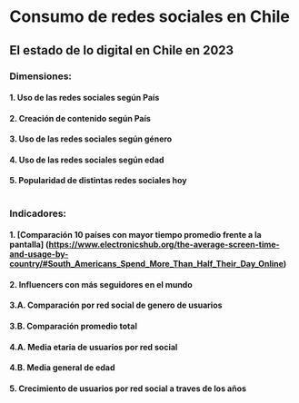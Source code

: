 # Consumo de redes sociales en Chile
## El estado de lo digital en Chile en 2023
### Dimensiones:
#### 1. Uso de las redes sociales según País
#### 2. Creación de contenido según País
#### 3. Uso de las redes sociales según género
#### 4. Uso de las redes sociales según edad
#### 5. Popularidad de distintas redes sociales hoy 
#
### Indicadores:
#### 1. [Comparación 10 países con mayor tiempo promedio frente a la pantalla] (https://www.electronicshub.org/the-average-screen-time-and-usage-by-country/#South_Americans_Spend_More_Than_Half_Their_Day_Online)
#### 2. Influencers con más seguidores en el mundo
#### 3.A. Comparación por red social de genero de usuarios 
#### 3.B. Comparación promedio total
#### 4.A. Media etaria de usuarios por red social
#### 4.B. Media general de edad
#### 5. Crecimiento de usuarios por red social a traves de los años 




